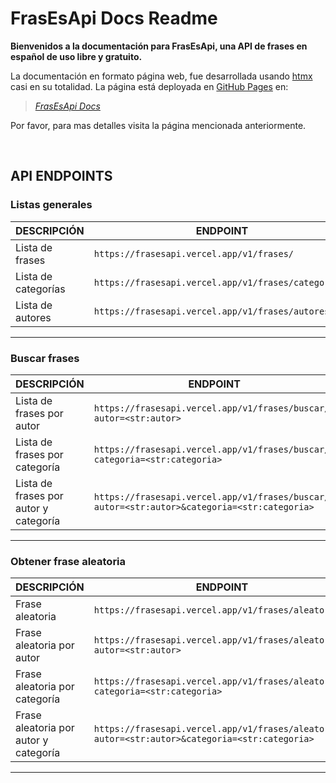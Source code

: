 # FrasEsApi Docs Readme

**Bienvenidos a la documentación para FrasEsApi, una API de frases en español de uso libre y gratuito.**

La documentación en formato página web, fue desarrollada usando [htmx]("https://htmx.org/docs/") casi en su totalidad. La página está deployada en [GitHub Pages]("https://jesparzarom.github.io/FrasEsApi-Docs/") en:

 > *[FrasEsApi Docs]("https://jesparzarom.github.io/FrasEsApi-Docs/")*

Por favor, para mas detalles visita la página mencionada anteriormente.

<br>


## API ENDPOINTS

### Listas generales 
| DESCRIPCIÓN | ENDPOINT |
|-------------|------------|
| Lista de frases | `https://frasesapi.vercel.app/v1/frases/` |
| Lista de categorías | `https://frasesapi.vercel.app/v1/frases/categorias/` |
| Lista de autores | `https://frasesapi.vercel.app/v1/frases/autores/` |


<hr>


### Buscar frases
| DESCRIPCIÓN | ENDPOINT |
|-------------|------------|
| Lista de frases por autor | `https://frasesapi.vercel.app/v1/frases/buscar/?autor=<str:autor>` |
| Lista de frases por categoría | `https://frasesapi.vercel.app/v1/frases/buscar/?categoria=<str:categoria>` |
| Lista de frases por autor y categoría | `https://frasesapi.vercel.app/v1/frases/buscar/?autor=<str:autor>&categoria=<str:categoria>` |



<hr>


### Obtener frase aleatoria
| DESCRIPCIÓN | ENDPOINT |
|-------------|------------|
| Frase aleatoria | `https://frasesapi.vercel.app/v1/frases/aleatoria` |
| Frase aleatoria por autor | `https://frasesapi.vercel.app/v1/frases/aleatoria/?autor=<str:autor>` |
| Frase aleatoria por categoría | `https://frasesapi.vercel.app/v1/frases/aleatoria/?categoria=<str:categoria>` |
| Frase aleatoria por autor  y categoría| `https://frasesapi.vercel.app/v1/frases/aleatoria/?autor=<str:autor>&categoria=<str:categoria>` |


<hr>
 